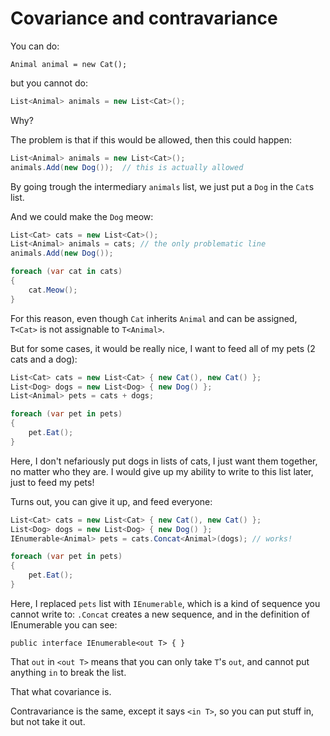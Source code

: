 # Covariance and contravariance

You can do:
```charp
Animal animal = new Cat();
```
but you cannot do:
```csharp
List<Animal> animals = new List<Cat>();
```
Why?

The problem is that if this would be allowed, then this could happen:

```csharp
List<Animal> animals = new List<Cat>();
animals.Add(new Dog());  // this is actually allowed
```

By going trough the intermediary `animals` list, we just put a `Dog` in the `Cat`s list.

And we could make the `Dog` meow:

```csharp
List<Cat> cats = new List<Cat>();
List<Animal> animals = cats; // the only problematic line
animals.Add(new Dog());

foreach (var cat in cats)
{
    cat.Meow();
}
```

For this reason, even though  `Cat` inherits `Animal` and can be assigned, `T<Cat>` is not assignable to `T<Animal>`. 

But for some cases, it would be really nice, I want to feed all of my pets (2 cats and a dog):
```csharp
List<Cat> cats = new List<Cat> { new Cat(), new Cat() };
List<Dog> dogs = new List<Dog> { new Dog() };
List<Animal> pets = cats + dogs;

foreach (var pet in pets)
{
    pet.Eat();
}
```
Here, I don't nefariously put dogs in lists of cats, I just want them together, no matter who they are. I would give up my ability to write to this list later, just to feed my pets!

Turns out, you can give it up, and feed everyone:
```csharp
List<Cat> cats = new List<Cat> { new Cat(), new Cat() };
List<Dog> dogs = new List<Dog> { new Dog() };
IEnumerable<Animal> pets = cats.Concat<Animal>(dogs); // works!

foreach (var pet in pets)
{
    pet.Eat();
}
```
Here, I replaced `pets` list with `IEnumerable`, which is a kind of sequence you cannot write to: `.Concat` creates a new sequence, and in the definition of IEnumerable you can see:
```charp
public interface IEnumerable<out T> { }
```

That `out` in `<out T>` means that you can only take `T`'s `out`, and cannot put anything `in` to break the list.

That what covariance is. 

Contravariance is the same, except it says `<in T>`, so you can put stuff in, but not take it out.
